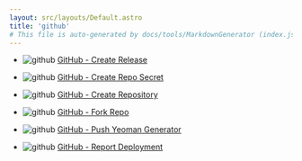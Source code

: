 ```yaml
---
layout: src/layouts/Default.astro
title: 'github'
# This file is auto-generated by docs/tools/MarkdownGenerator (index.js)
---
```


<ul>

<li>

![github](https://i.octopus.com/library/step-templates/github.png) [GitHub - Create Release](/github/github-create-release/)

</li>
        
<li>

![github](https://i.octopus.com/library/step-templates/github.png) [GitHub - Create Repo Secret](/github/github-create-repo-secret/)

</li>
        
<li>

![github](https://i.octopus.com/library/step-templates/github.png) [GitHub - Create Repository](/github/github-create-repository/)

</li>
        
<li>

![github](https://i.octopus.com/library/step-templates/github.png) [GitHub - Fork Repo](/github/github-fork-repo/)

</li>
        
<li>

![github](https://i.octopus.com/library/step-templates/github.png) [GitHub - Push Yeoman Generator](/github/github-push-yeoman-generator/)

</li>
        
<li>

![github](https://i.octopus.com/library/step-templates/github.png) [GitHub - Report Deployment](/github/github-report-deployment/)

</li>
        
</ul>

